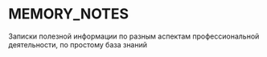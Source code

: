 # MEMORY_NOTES
Записки полезной информации по разным аспектам профессиональной деятельности, по простому база знаний